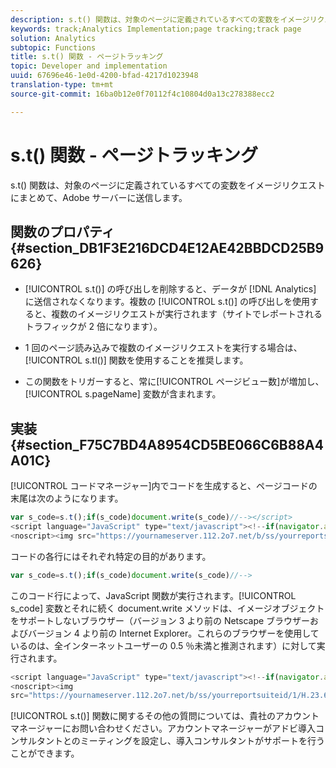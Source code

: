 ```yaml
---
description: s.t() 関数は、対象のページに定義されているすべての変数をイメージリクエストにまとめて、Adobe サーバーに送信します。
keywords: track;Analytics Implementation;page tracking;track page
solution: Analytics
subtopic: Functions
title: s.t() 関数 - ページトラッキング
topic: Developer and implementation
uuid: 67696e46-1e0d-4200-bfad-4217d1023948
translation-type: tm+mt
source-git-commit: 16ba0b12e0f70112f4c10804d0a13c278388ecc2

---
```



# s.t() 関数 - ページトラッキング

s.t() 関数は、対象のページに定義されているすべての変数をイメージリクエストにまとめて、Adobe サーバーに送信します。

## 関数のプロパティ {#section_DB1F3E216DCD4E12AE42BBDCD25B9626}

* [!UICONTROL s.t()] の呼び出しを削除すると、データが [!DNL Analytics] に送信されなくなります。複数の [!UICONTROL s.t()] の呼び出しを使用すると、複数のイメージリクエストが実行されます（サイトでレポートされるトラフィックが 2 倍になります）。

* 1 回のページ読み込みで複数のイメージリクエストを実行する場合は、[!UICONTROL s.tl()] 関数を使用することを推奨します。
* この関数をトリガーすると、常に[!UICONTROL ページビュー数]が増加し、[!UICONTROL s.pageName] 変数が含まれます。

## 実装 {#section_F75C7BD4A8954CD5BE066C6B88A4A01C}

[!UICONTROL コードマネージャー]内でコードを生成すると、ページコードの末尾は次のようになります。

```js
var s_code=s.t();if(s_code)document.write(s_code)//--></script> 
<script language="JavaScript" type="text/javascript"><!--if(navigator.appVersion.indexOf('MSIE')>=0)document.write(unescape('%3C')+'\!-'+'-')//--></script> 
<noscript><img src="https://yournameserver.112.2o7.net/b/ss/yourreportsuiteid/1/H.23.6--NS/0" height="1" width="1" border="0" alt="" /></noscript> 
```

コードの各行にはそれぞれ特定の目的があります。

```js
var s_code=s.t();if(s_code)document.write(s_code)//-->
```

このコード行によって、JavaScript 関数が実行されます。[!UICONTROL s_code] 変数とそれに続く document.write メソッドは、イメージオブジェクトをサポートしないブラウザー（バージョン 3 より前の Netscape ブラウザーおよびバージョン 4 より前の Internet Explorer。これらのブラウザーを使用しているのは、全インターネットユーザーの 0.5 ％未満と推測されます）に対して実行されます。

```js
<script language="JavaScript" type="text/javascript"><!--if(navigator.appVersion.indexOf('MSIE')>=0)document.write(unescape('%3C')+'\!-'+'-')//--></script> 
<noscript><img  
src="https://yournameserver.112.2o7.net/b/ss/yourreportsuiteid/1/H.23.6--NS/0" height="1" width="1" border="0" alt="" />
```

[!UICONTROL s.t()] 関数に関するその他の質問については、貴社のアカウントマネージャーにお問い合わせください。アカウントマネージャーがアドビ導入コンサルタントとのミーティングを設定し、導入コンサルタントがサポートを行うことができます。
